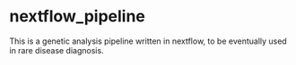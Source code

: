 # nextflow_pipeline

This is a genetic analysis pipeline written in nextflow, to be eventually used in rare disease diagnosis.
